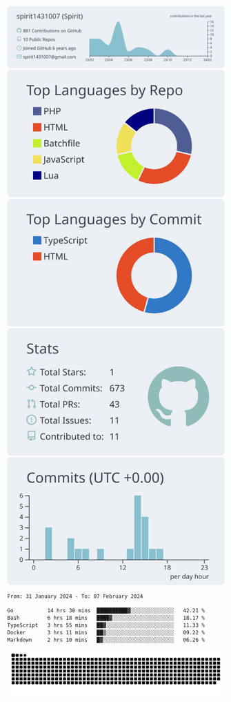 [![](https://raw.githubusercontent.com/spirit1431007/spirit1431007/master/profile-summary-card-output/nord_bright/0-profile-details.svg)](https://git.io/spiritx)
[![](https://raw.githubusercontent.com/spirit1431007/spirit1431007/master/profile-summary-card-output/nord_bright/1-repos-per-language.svg)](https://git.io/spiritx) [![](https://raw.githubusercontent.com/spirit1431007/spirit1431007/master/profile-summary-card-output/nord_bright/2-most-commit-language.svg)](https://git.io/spiritx)
[![](https://raw.githubusercontent.com/spirit1431007/spirit1431007/master/profile-summary-card-output/nord_bright/3-stats.svg)](https://git.io/spiritx) [![](https://raw.githubusercontent.com/spirit1431007/spirit1431007/master/profile-summary-card-output/nord_bright/4-productive-time.svg)](https://git.io/spiritx)

<!--START_SECTION:waka-->

```txt
From: 31 January 2024 - To: 07 February 2024

Go           14 hrs 38 mins  ██████████▓░░░░░░░░░░░░░░   42.21 %
Bash         6 hrs 18 mins   ████▓░░░░░░░░░░░░░░░░░░░░   18.17 %
TypeScript   3 hrs 55 mins   ██▓░░░░░░░░░░░░░░░░░░░░░░   11.33 %
Docker       3 hrs 11 mins   ██▒░░░░░░░░░░░░░░░░░░░░░░   09.22 %
Markdown     2 hrs 10 mins   █▓░░░░░░░░░░░░░░░░░░░░░░░   06.26 %
```

<!--END_SECTION:waka-->

![contribution](https://github.com/spirit1431007/spirit1431007/blob/output/github-contribution-grid-snake.svg)
